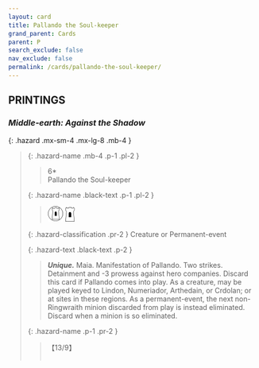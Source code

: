 ```yaml
---
layout: card
title: Pallando the Soul-keeper
grand_parent: Cards
parent: P
search_exclude: false
nav_exclude: false
permalink: /cards/pallando-the-soul-keeper/
---
```


## PRINTINGS


### _Middle-earth: Against the Shadow_

{: .hazard .mx-sm-4 .mx-lg-8 .mb-4 }
> {: .hazard-name .mb-4 .p-1 .pl-2 }
> > <div class="hazard-mp">6*</div>
> > <div class="card-name">Pallando the Soul-keeper</div>
>
> {: .hazard-name .black-text .p-1 .pl-2 }
> > ![](/assets/images/free-domain.svg) ![](/assets/images/free-hold.svg)
>
> {: .hazard-classification .pr-2 }
> Creature or Permanent-event
>
> {: .hazard-text .black-text .p-2 }
> > _**Unique.**_ Maia. Manifestation of Pallando. Two strikes. Detainment and -3 prowess against hero companies. Discard this card if Pallando comes into play. As a creature, may be played keyed to Lindon, Numeriador, Arthedain, or Crdolan; or at sites in these regions. As a permanent-event, the next non-Ringwraith minion discarded from play is instead eliminated. Discard when a minion is so eliminated. 
>
> {: .hazard-name .p-1 .pr-2 }
> > <div class="card-shield">【13/9】</div>
> > <div class="card-corruption">&nbsp;</div>
